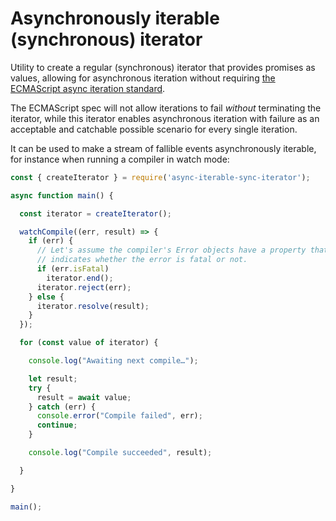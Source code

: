 # Asynchronously iterable (synchronous) iterator

Utility to create a regular (synchronous) iterator that provides promises as values, allowing for asynchronous iteration without requiring [the ECMAScript async iteration standard](https://github.com/tc39/proposal-async-iteration).

The ECMAScript spec will not allow iterations to fail _without_ terminating the iterator, while this iterator enables asynchronous iteration with failure as an acceptable and catchable possible scenario for every single iteration.

It can be used to make a stream of fallible events asynchronously iterable, for instance when running a compiler in watch mode:

```js
const { createIterator } = require('async-iterable-sync-iterator');

async function main() {

  const iterator = createIterator();

  watchCompile((err, result) => {
    if (err) {
      // Let's assume the compiler's Error objects have a property that
      // indicates whether the error is fatal or not.
      if (err.isFatal)
        iterator.end();
      iterator.reject(err);
    } else {
      iterator.resolve(result);
    }
  });

  for (const value of iterator) {

    console.log("Awaiting next compile…");

    let result;
    try {
      result = await value;
    } catch (err) {
      console.error("Compile failed", err);
      continue;
    }

    console.log("Compile succeeded", result);

  }

}

main();
```